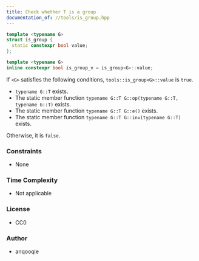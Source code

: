 ```yaml
---
title: Check whether T is a group
documentation_of: //tools/is_group.hpp
---
```


```cpp
template <typename G>
struct is_group {
  static constexpr bool value;
};

template <typename G>
inline constexpr bool is_group_v = is_group<G>::value;
```

If `<G>` satisfies the following conditions, `tools::is_group<G>::value` is `true`.

- `typename G::T` exists.
- The static member function `typename G::T G::op(typename G::T, typename G::T)` exists.
- The static member function `typename G::T G::e()` exists.
- The static member function `typename G::T G::inv(typename G::T)` exists.

Otherwise, it is `false`.

### Constraints
- None

### Time Complexity
- Not applicable

### License
- CC0

### Author
- anqooqie
